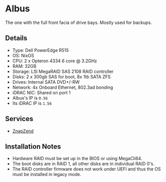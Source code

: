 # Albus

The one with the full front facia of drive bays.
Mostly used for backups.

## Details

- Type: Dell PowerEdge R515
- OS: NixOS
- CPU: 2 x Opteron 4334 6 core @ 3.2GHz
- RAM: 32GB
- Storage: LSI MegaRAID SAS 2108 RAID controller
- Disks: 2 x 300gb SAS for boot, 8x 1tb SATA ZFS
- Drives: Internal SATA DVD+/-RW
- Network: 4x Onboard Ethernet, 802.3ad bonding
- iDRAC NIC: Shared on port 1
- Albus's IP is `0.56`
- Its iDRAC IP is `1.56`

## Services

- [ZnapZend](/services/znapzend)

## Installation Notes

- Hardware RAID must be set up in the BIOS or using MegaCli64.
- The boot disks are in RAID 1, all other disks are in individual RAID 0's.
- The RAID controller firmware does not work under UEFI and thus the OS must be installed in legacy mode.


